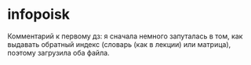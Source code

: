 # infopoisk

Комментарий к первому дз: я сначала немного запуталась в том, как выдавать обратный индекс (словарь (как в лекции) или матрица), поэтому загрузила оба файла.
